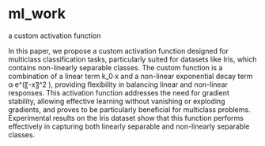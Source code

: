 # ml_work
a custom activation function 

In this paper, we propose a custom activation function designed for multiclass classification tasks, particularly suited for datasets like Iris, which contains non-linearly separable classes. The custom function is a combination of a linear term k_0∙x and a non-linear exponential decay term α∙e^(〖-x〗^2 ), providing flexibility in balancing linear and non-linear responses. This activation function addresses the need for gradient stability, allowing effective learning without vanishing or exploding gradients, and proves to be particularly beneficial for multiclass problems. Experimental results on the Iris dataset show that this function performs effectively in capturing both linearly separable and non-linearly separable classes.
